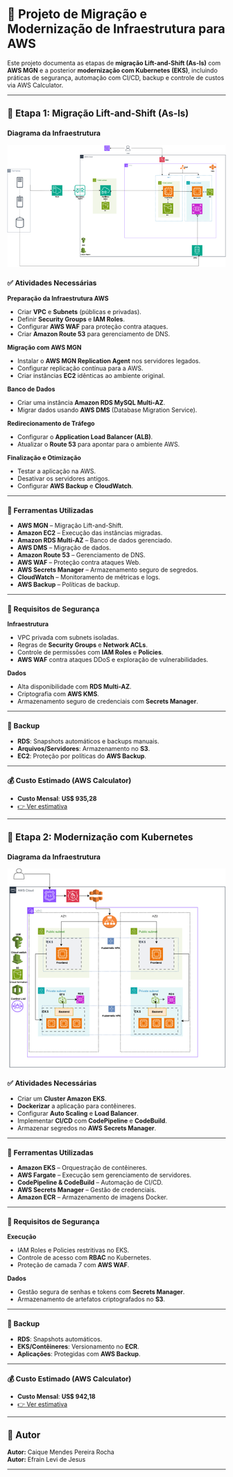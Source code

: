 # 🚀 Projeto de Migração e Modernização de Infraestrutura para AWS

Este projeto documenta as etapas de **migração Lift-and-Shift (As-Is)** com **AWS MGN** e a posterior **modernização com Kubernetes (EKS)**, incluindo práticas de segurança, automação com CI/CD, backup e controle de custos via AWS Calculator.

---

## 🧭 Etapa 1: Migração Lift-and-Shift (As-Is)

### Diagrama da Infraestrutura 

![Migração](/Imagens/Migração.png)

### ✅ Atividades Necessárias

**Preparação da Infraestrutura AWS**
- Criar **VPC** e **Subnets** (públicas e privadas).
- Definir **Security Groups** e **IAM Roles**.
- Configurar **AWS WAF** para proteção contra ataques.
- Criar **Amazon Route 53** para gerenciamento de DNS.

**Migração com AWS MGN**
- Instalar o **AWS MGN Replication Agent** nos servidores legados.
- Configurar replicação contínua para a AWS.
- Criar instâncias **EC2** idênticas ao ambiente original.

**Banco de Dados**
- Criar uma instância **Amazon RDS MySQL Multi-AZ**.
- Migrar dados usando **AWS DMS** (Database Migration Service).

**Redirecionamento de Tráfego**
- Configurar o **Application Load Balancer (ALB)**.
- Atualizar o **Route 53** para apontar para o ambiente AWS.

**Finalização e Otimização**
- Testar a aplicação na AWS.
- Desativar os servidores antigos.
- Configurar **AWS Backup** e **CloudWatch**.

---

### 🧰 Ferramentas Utilizadas

- **AWS MGN** – Migração Lift-and-Shift.
- **Amazon EC2** – Execução das instâncias migradas.
- **Amazon RDS Multi-AZ** – Banco de dados gerenciado.
- **AWS DMS** – Migração de dados.
- **Amazon Route 53** – Gerenciamento de DNS.
- **AWS WAF** – Proteção contra ataques Web.
- **AWS Secrets Manager** – Armazenamento seguro de segredos.
- **CloudWatch** – Monitoramento de métricas e logs.
- **AWS Backup** – Políticas de backup.

---

### 🔐 Requisitos de Segurança

**Infraestrutura**
- VPC privada com subnets isoladas.
- Regras de **Security Groups** e **Network ACLs**.
- Controle de permissões com **IAM Roles** e **Policies**.
- **AWS WAF** contra ataques DDoS e exploração de vulnerabilidades.

**Dados**
- Alta disponibilidade com **RDS Multi-AZ**.
- Criptografia com **AWS KMS**.
- Armazenamento seguro de credenciais com **Secrets Manager**.

---

### 💾 Backup

- **RDS**: Snapshots automáticos e backups manuais.
- **Arquivos/Servidores**: Armazenamento no **S3**.
- **EC2**: Proteção por políticas do **AWS Backup**.

---

### 💰 Custo Estimado (AWS Calculator)

- **Custo Mensal**: **US$ 935,28**
- [👉 Ver estimativa](https://calculator.aws/#/estimate?id=a347619030bf6ab70a7d70824b942da06e6a3430)

---

## 🧱 Etapa 2: Modernização com Kubernetes

### Diagrama da Infraestrutura 
![Modernização](/Imagens/Modernização.png)

### ✅ Atividades Necessárias

- Criar um **Cluster Amazon EKS**.
- **Dockerizar** a aplicação para contêineres.
- Configurar **Auto Scaling** e **Load Balancer**.
- Implementar **CI/CD** com **CodePipeline** e **CodeBuild**.
- Armazenar segredos no **AWS Secrets Manager**.

---

### 🧰 Ferramentas Utilizadas

- **Amazon EKS** – Orquestração de contêineres.
- **AWS Fargate** – Execução sem gerenciamento de servidores.
- **CodePipeline & CodeBuild** – Automação de CI/CD.
- **AWS Secrets Manager** – Gestão de credenciais.
- **Amazon ECR** – Armazenamento de imagens Docker.

---

### 🔐 Requisitos de Segurança

**Execução**
- IAM Roles e Policies restritivas no EKS.
- Controle de acesso com **RBAC** no Kubernetes.
- Proteção de camada 7 com **AWS WAF**.

**Dados**
- Gestão segura de senhas e tokens com **Secrets Manager**.
- Armazenamento de artefatos criptografados no **S3**.

---

### 💾 Backup

- **RDS**: Snapshots automáticos.
- **EKS/Contêineres**: Versionamento no **ECR**.
- **Aplicações**: Protegidas com **AWS Backup**.

---

### 💰 Custo Estimado (AWS Calculator)

- **Custo Mensal**: **US$ 942,18**
- [👉 Ver estimativa](https://calculator.aws/#/estimate?id=cc6ff4425a72f035d9dcb006bd483839620f3b98)

---

## 📄 Autor

**Autor:** Caique Mendes Pereira Rocha  
**Autor:** Efrain Levi de Jesus

---


